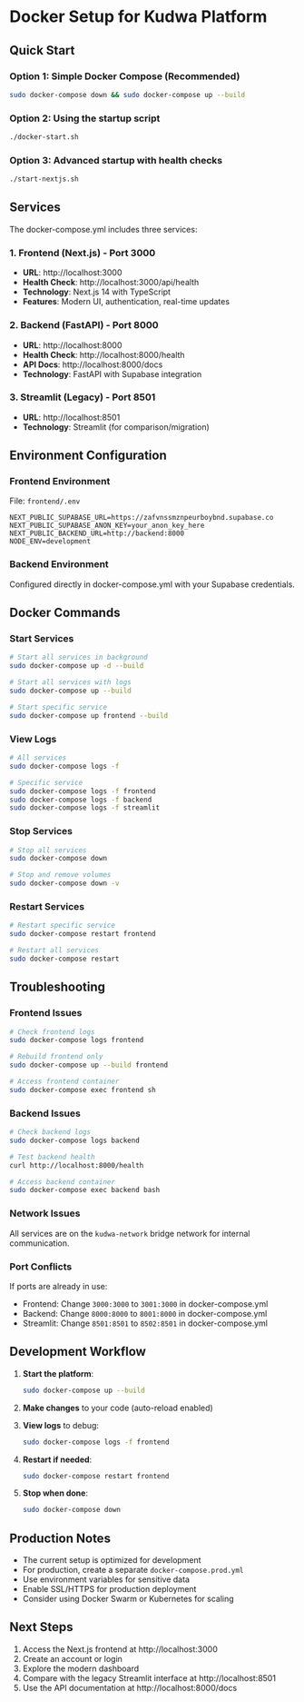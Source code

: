 # Docker Setup for Kudwa Platform

## Quick Start

### Option 1: Simple Docker Compose (Recommended)
```bash
sudo docker-compose down && sudo docker-compose up --build
```

### Option 2: Using the startup script
```bash
./docker-start.sh
```

### Option 3: Advanced startup with health checks
```bash
./start-nextjs.sh
```

## Services

The docker-compose.yml includes three services:

### 1. Frontend (Next.js) - Port 3000
- **URL**: http://localhost:3000
- **Health Check**: http://localhost:3000/api/health
- **Technology**: Next.js 14 with TypeScript
- **Features**: Modern UI, authentication, real-time updates

### 2. Backend (FastAPI) - Port 8000
- **URL**: http://localhost:8000
- **Health Check**: http://localhost:8000/health
- **API Docs**: http://localhost:8000/docs
- **Technology**: FastAPI with Supabase integration

### 3. Streamlit (Legacy) - Port 8501
- **URL**: http://localhost:8501
- **Technology**: Streamlit (for comparison/migration)

## Environment Configuration

### Frontend Environment
File: `frontend/.env`
```env
NEXT_PUBLIC_SUPABASE_URL=https://zafvnssmznpeurboybnd.supabase.co
NEXT_PUBLIC_SUPABASE_ANON_KEY=your_anon_key_here
NEXT_PUBLIC_BACKEND_URL=http://backend:8000
NODE_ENV=development
```

### Backend Environment
Configured directly in docker-compose.yml with your Supabase credentials.

## Docker Commands

### Start Services
```bash
# Start all services in background
sudo docker-compose up -d --build

# Start all services with logs
sudo docker-compose up --build

# Start specific service
sudo docker-compose up frontend --build
```

### View Logs
```bash
# All services
sudo docker-compose logs -f

# Specific service
sudo docker-compose logs -f frontend
sudo docker-compose logs -f backend
sudo docker-compose logs -f streamlit
```

### Stop Services
```bash
# Stop all services
sudo docker-compose down

# Stop and remove volumes
sudo docker-compose down -v
```

### Restart Services
```bash
# Restart specific service
sudo docker-compose restart frontend

# Restart all services
sudo docker-compose restart
```

## Troubleshooting

### Frontend Issues
```bash
# Check frontend logs
sudo docker-compose logs frontend

# Rebuild frontend only
sudo docker-compose up --build frontend

# Access frontend container
sudo docker-compose exec frontend sh
```

### Backend Issues
```bash
# Check backend logs
sudo docker-compose logs backend

# Test backend health
curl http://localhost:8000/health

# Access backend container
sudo docker-compose exec backend bash
```

### Network Issues
All services are on the `kudwa-network` bridge network for internal communication.

### Port Conflicts
If ports are already in use:
- Frontend: Change `3000:3000` to `3001:3000` in docker-compose.yml
- Backend: Change `8000:8000` to `8001:8000` in docker-compose.yml
- Streamlit: Change `8501:8501` to `8502:8501` in docker-compose.yml

## Development Workflow

1. **Start the platform**:
   ```bash
   sudo docker-compose up --build
   ```

2. **Make changes** to your code (auto-reload enabled)

3. **View logs** to debug:
   ```bash
   sudo docker-compose logs -f frontend
   ```

4. **Restart if needed**:
   ```bash
   sudo docker-compose restart frontend
   ```

5. **Stop when done**:
   ```bash
   sudo docker-compose down
   ```

## Production Notes

- The current setup is optimized for development
- For production, create a separate `docker-compose.prod.yml`
- Use environment variables for sensitive data
- Enable SSL/HTTPS for production deployment
- Consider using Docker Swarm or Kubernetes for scaling

## Next Steps

1. Access the Next.js frontend at http://localhost:3000
2. Create an account or login
3. Explore the modern dashboard
4. Compare with the legacy Streamlit interface at http://localhost:8501
5. Use the API documentation at http://localhost:8000/docs
